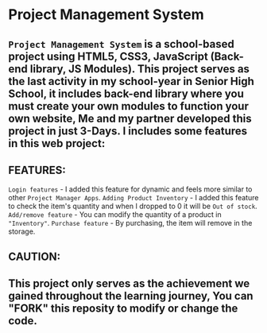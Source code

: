 # Project Management System

## `Project Management System` is a school-based project using HTML5, CSS3, JavaScript (Back-end library, JS Modules). This project serves as the last activity in my school-year in Senior High School, it includes back-end library where you must create your own modules to function your own website, Me and my partner developed this project in just 3-Days. I includes some features in this web project:

## FEATURES:
`Login features` - I added this feature for dynamic and feels more similar to other `Project Manager Apps`.
`Adding Product Inventory` - I added this feature to check the item's quantity and when I dropped to 0 it will be `Out of stock`.
`Add/remove feature` - You can modify the quantity of a product in `"Inventory"`.
`Purchase feature` - By purchasing, the item will remove in the storage.

## CAUTION:
## This project only serves as the achievement we gained throughout the learning journey, You can "FORK" this reposity to modify or change the code.
